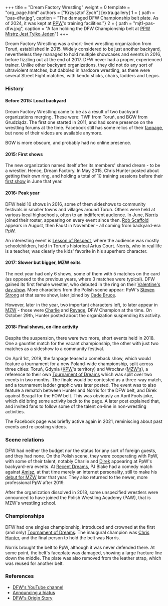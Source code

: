 +++
title = "Dream Factory Wrestling"
weight = 0
template = "org_page.html"
authors = ["Krzysztof Zych"]
[extra.gallery]
1 = { path = "pas-dfw.jpg", caption = "The damaged DFW Championship belt plate. As of 2024, it was kept at [PPW](@/o/ppw.md)'s training facilities."}
2 = { path = "mjt1-pas-dfw.jpg", caption = "A fan holding the DFW Championship belt at [PPW Mistrz Jest Tylko Jeden](@/e/2022-03-12-ppw-mistrz-jest-tylko-jeden.md)"}
+++

Dream Factory Wrestling was a short-lived wrestling organization from Toruń, estabilished in 2015. Widely considered to be just another backyard,
nevertheless they managed to hold multiple showcases and events in 2016, before fizzling out at the end of 2017. DFW never had a proper, experienced trainer. Unlike other backyard organizations, they did not do any sort of ultraviolent matches, but dabbled in hardcore wrestling, as there were several Street Fight matches, with kendo sticks, chairs, ladders and Legos.

### History

#### Before 2015: Local backyard

Dream Factory Wrestling came to be as a result of two backyard organizations merging. These were: TWF from Toruń, and BGW from Grudziądz. The first one started in 2011, and had some presence on the wrestling forums at the time. Facebook still has some relics of their [fanpage](https://www.facebook.com/TorunWrestlingFederation/), but none of their videos are available anymore.

BGW is more obscure, and probably had no online presence.

#### 2015: First shows

The new organization named itself after its members' shared dream - to be a wrestler. Hence, Dream Factory. In May 2015, Chris Hunter posted about getting their own ring, and holding a total of 10 training sessions before their [first show](@/e/dfw/2015-06-20-dfw-showcase.md) in June that year.

#### 2016: Peak year

DFW held 10 shows in 2016, some of them sideshows to community festivals in smaller towns and villages around Toruń. Others were held at various local highschools, often to an indifferent audience. In June, [Norris](@/w/isnorr.md) joined their roster, appearing on every event since then. [Rob Scaffold](@/w/rob-scaffold.md) appears in August, then Faust in November - all coming from backyard-era [PpW](@/o/ppw.md).

An interesting event is [Lesson of Respect](@/e/dfw/2016-10-29-dfw-lesson-of-respect.md), where the audience was mostly schoolchildren, held in Toruń's historical Artus Court. Norris, who in real life is a teacher, was clearly the kids' favorite in his superhero character.

#### 2017: Slower but bigger, MZW exits

The next year had only 6 shows, some of them with 5 matches on the card (as opposed to the previous years, where 3 matches were typical). DFW gained its first female wrestler, who debuted in the ring on their [Valentine's day show](@/e/dfw/2017-02-14-dfw-love-hurts-wrestling-even-more.md). More characters from the Polish scene appear: PpW's [Steven Strong](@/w/biesiad.md) at that same show, later joined by [Cade Bruce](@/w/mister-z.md).

However, later in the year, two important characters left, to later appear in [MZW](@/o/mzw.md) - those were [Charlie](@/w/madman-charlie.md) and [Revage](@/w/rafael-kid.md), DFW Champion at the time. On October 29th, Hunter posted about the organization suspending its activity.

#### 2018: Final shows, on-line activity

Despite the suspension, there were two more, short events held in 2018. One a gauntlet match for the vacant championship, the other with just two matches as a sideshow to a community festival. 

On April 1st, 2019, the fanpage teased a comeback show, which would feature a tournament for a new Poland-wide championship, split across three cities: Toruń, Gdynia ([KPW](@/o/kpw.md)'s territory) and Wrocław ([MZW's](@/o/mzw.md)), a reference to their own [Tournament of Dreams](@/e/dfw/2016-06-11-tournament-of-dreams-1.md) which was split over two events in two months. The finale would be contested as a three-way match, and a tournament ladder graphic was later posted.
The event was to also feature a rematch between Hunter and Norris for the DFW belt, and Direk against Seagal for the FOW belt.
This was obviously an April Fools joke, which did bring some activity back to the page. A later post explained that, and invited fans to follow some of the talent on-line in non-wrestling activities.

The Facebook page was briefly active again in 2021, reminiscing about past events and re-posting videos.

### Scene relations

DFW had neither the budget nor the status for any sort of foreign guests, and they had none. On the Polish scene, they were cooperating with PpW, with some of their talent, notably Charlie and [Direk](@/w/direk.md) appearing at PpW's backyard-era events. At [Recent Dreams](@/e/dfw/2017-04-23-dfw-recent-dreams.md), PJ Blake had a comedy match against [Amisz](@/w/axel-fox.md), at that time merely an internet personality, still to make his [debut for MZW](@/e/mzw/2017-12-02-mzw-freak-show.md) later that year. They also returned to the newer, more professional PpW after 2019.

After the organization dissolved in 2018, some unspecified wrestlers were announced to have joined the Polish Wrestling Academy (PAW), that is MZW's wrestling school.

### Championships

DFW had one singles championship, introduced and crowned at the first (and only) [Tournament of Dreams](@/e/dfw/2016-08-20-dfw-tournament-of-dreams-2.md). The inaugural champion was [Chris Hunter](@/w/chris-hunter.md), and the final person to hold the belt was Norris.

Norris brought the belt to PpW, although it was never defended there. At some point, the belt's faceplate was damaged, showing a large fracture line down the middle. The plate was also removed from the leather strap, which was reused for another belt.

### References

* [DFW's YouTube channel](https://www.youtube.com/@DreamFactoryWrestling)
* [Announcing a hiatus](https://www.facebook.com/DreamFactoryWrestling/posts/pfbid0bEfHU1jhbDvawiWF6M9XooNe39iazhUa3Qp9Nv8fF1HrZc42kY65SzNpK5XnvW87l)
* [DFW's Origin Story](https://www.facebook.com/DreamFactoryWrestling/posts/pfbid02Xx66SNTuzYY6a8pNH5D9pR1SoXTNrXXs9ikn5ZddsENcHat1CYdFCTf7avSKq94Sl)
